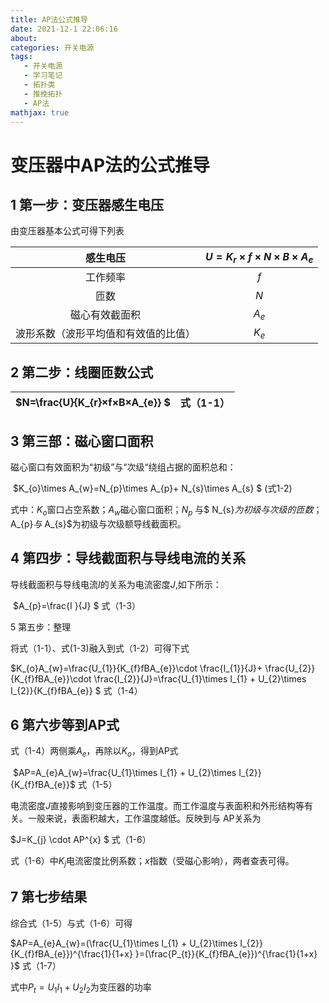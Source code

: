 ```yaml
---
title: AP法公式推导
date: 2021-12-1 22:06:16
about: 
categories: 开关电源
tags: 
   - 开关电源
   - 学习笔记
   - 拓扑类
   - 推挽拓扑
   - AP法
mathjax: true
---
```


# 变压器中AP法的公式推导

## 1 第一步：变压器感生电压

由变压器基本公式可得下列表

|               感生电压               | $U=K_{r}×f×N×B×A_{e}$ |
| :----------------------------------: | :-------------------: |
|               工作频率               |          $f$          |
|                 匝数                 |          $N$          |
|            磁心有效截面积            |        $A_{e}$        |
| 波形系数（波形平均值和有效值的比值） |        $K_{e}$        |

## 2 第二步：线圈匝数公式

| $N=\frac{U}{K_{r}×f×B×A_{e}} $ | 式（1-1） |
| :----------------------------: | :-------: |



## 3 第三部：磁心窗口面积



磁心窗口有效面积为“初级”与“次级“绕组占据的面积总和：

​                            $K_{o}\times A_{w}=N_{p}\times A_{p}+ N_{s}\times A_{s} $     (式1-2)

式中：$K_{o}$窗口占空系数；$A_{w}$磁心窗口面积；$N_{p}$ 与$ N_{s}$为初级与次级的匝数；$ A_{p}$与$ A_{s}$为初级与次级额导线截面积。

## 4 第四步：导线截面积与导线电流的关系

导线截面积与导线电流$I$的关系为电流密度$J$,如下所示：

​                                             $A_{p}=\frac{I }{J} $ 式（1-3）

5 第五步：整理

将式（1-1）、式(1-3)融入到式（1-2）可得下式

$K_{o}A_{w}=\frac{U_{1}}{K_{f}fBA_{e}}\cdot   \frac{I_{1}}{J}+   \frac{U_{2}}{K_{f}fBA_{e}}\cdot   \frac{I_{2}}{J}=\frac{U_{1}\times I_{1} +  U_{2}\times I_{2}}{K_{f}fBA_{e}} $ 式（1-4）



## 6 第六步等到AP式

式（1-4）两侧乘$A_{e}$，再除以$K_{o}$，得到AP式

​                              $AP=A_{e}A_{w}=\frac{U_{1}\times I_{1} +  U_{2}\times I_{2}}{K_{f}fBA_{e}}$  式（1-5）

电流密度$J$直接影响到变压器的工作温度。而工作温度与表面积和外形结构等有关。一般来说，表面积越大，工作温度越低。反映到与 AP关系为

$J=K_{j} \cdot AP^{x} $  式（1-6）

式（1-6）中$K_{j}$电流密度比例系数；$x$指数（受磁心影响），两者查表可得。

## 7 第七步结果

综合式（1-5）与式（1-6）可得

$AP=A_{e}A_{w}=(\frac{U_{1}\times I_{1} +  U_{2}\times I_{2}}{K_{f}fBA_{e}})^{\frac{1}{1+x} }=(\frac{P_{t}}{K_{f}fBA_{e}})^{\frac{1}{1+x} }$ 式（1-7）

式中$P_{t}=U_{1}I_{1}+U_{2}I_{2}$为变压器的功率